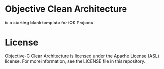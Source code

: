 <h1>Objective Clean Architecture</h1>
<p>is a starting blank template for iOS Projects</p>

<h1>License</h1>
<p>Objective-C Clean Architecture is licensed under the Apache License (ASL) license. For more information, see the LICENSE file in this repository.</p>
